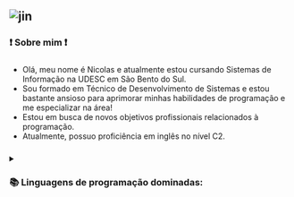 ![jin](https://github.com/Nicolas81194/Nicolas81194/assets/102532511/76ab7f9f-a1fa-42b6-8594-962395cf7213)
----------------------------------------------------------------------------------------------------------------
### ❗ Sobre mim ❗
##### 
- Olá, meu nome é Nicolas e atualmente estou cursando Sistemas de Informação na UDESC em São Bento do Sul.
- Sou formado em Técnico de Desenvolvimento de Sistemas e estou bastante ansioso para aprimorar minhas habilidades de programação e me especializar na área!
- Estou em busca de novos objetivos profissionais relacionados à programação.
- Atualmente, possuo proficiência em inglês no nível C2.

##### 

<div>
  <details>
    <summary><h3>📚 Linguagens de programação dominadas:</h3></summary><br>
    <div>
      <img align="right" height="130em" src="https://github-readme-stats.vercel.app/api/top-langs/?username=nicolas81194&layout=compact&langs_count=7&theme=dracula"/>
    </div>
    <div style="display: inline_block" align="left">
      <img align="center" height="25px" src="https://img.shields.io/badge/shell_script-%23121011.svg?style=for-the-badge&logo=gnu-bash&logoColor=white" alt="Shell Script">
      <img align="center" height="25px" src="https://img.shields.io/badge/javascript-%23323330.svg?style=for-the-badge&logo=javascript&logoColor=%23F7DF1E" alt="JavaScript">
      <img align="center" height="25px" src="https://img.shields.io/badge/java-%23ED8B00.svg?style=for-the-badge&logo=openjdk&logoColor=white" alt="Java">
      <img align="center" height="25px" src="https://img.shields.io/badge/html5-%23E34F26.svg?style=for-the-badge&logo=html5&logoColor=white" alt="HTML5">
      <img align="center" height="25px" src="https://img.shields.io/badge/css3-%231572B6.svg?style=for-the-badge&logo=css3&logoColor=white" alt="CSS3">
      <img align="center" height="25px" src="https://img.shields.io/badge/c++-%2300599C.svg?style=for-the-badge&logo=c%2B%2B&logoColor=white" alt="C++">
    </div>
    <div style="display: inline_block" align="left"><br>
      <img align="center" height="25px" src="https://img.shields.io/badge/Next-black?style=for-the-badge&logo=next.js&logoColor=white" alt="Next JS">
      <img align="center" height="25px" src="https://img.shields.io/badge/react-%2320232a.svg?style=for-the-badge&logo=react&logoColor=%2361DAFB" alt="React">
      <img align="center" height="25px" src="https://img.shields.io/badge/react_native-%2320232a.svg?style=for-the-badge&logo=react&logoColor=%2361DAFB" alt="React Native">
      <img align="center" height="25px" src="https://img.shields.io/badge/sqlite-%2307405e.svg?style=for-the-badge&logo=sqlite&logoColor=white" alt="SQLite">
    </div>
  </details>
</div>
